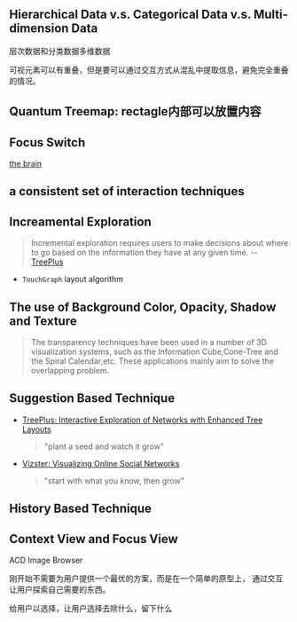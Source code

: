 

## Hierarchical Data v.s. Categorical Data v.s. Multi-dimension Data
层次数据和分类数据多维数据

可视元素可以有重叠，但是要可以通过交互方式从混乱中提取信息，避免完全重叠的情况。

## Quantum Treemap: rectagle内部可以放置内容

## Focus Switch

[the brain][]

## a consistent set of interaction techniques

## Increamental Exploration

> Incremental exploration requires users to make decisions
about where to go based on the information they have at
any given time. -- [TreePlus][TreePlus]

- `TouchGraph` layout algorithm

## The use of Background Color, Opacity, Shadow and Texture
> The transparency techniques have been used in a number of 3D
visualization systems, such as the Information Cube,Cone-Tree
and the Spiral Calendar,etc. These applications mainly aim to
solve the overlapping problem.

## Suggestion Based Technique

- [TreePlus: Interactive Exploration of Networks with Enhanced Tree Layouts][TreePlus]
		
	> "plant a seed and watch it grow"

- [Vizster: Visualizing Online Social Networks][vizster]

	> "start with what you know, then grow"

## History Based Technique

## Context View and Focus View
ACD Image Browser

刚开始不需要为用户提供一个最优的方案，而是在一个简单的原型上，
通过交互让用户探索自己需要的东西。

给用户以选择，让用户选择去除什么，留下什么


[TreePlus]: http://ieeexplore.ieee.org/stamp/stamp.jsp?tp=&arnumber=1703363
[vizster]: http://vis.stanford.edu/papers/vizster
[the brain]: http://www.thebrain.com/

